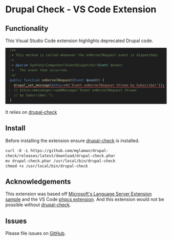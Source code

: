 # Drupal Check - VS Code Extension

## Functionality
This Visual Studio Code extension highlights deprecated Drupal code.

![](https://raw.githubusercontent.com/bbeversdorf/vscode-drupal-check/master/images/sample.png)

It relies on [drupal-check](https://github.com/mglaman/drupal-check)

## Install
Before installing the extension ensure [drupal-check](https://github.com/mglaman/drupal-check) is installed.

```
curl -O -L https://github.com/mglaman/drupal-check/releases/latest/download/drupal-check.phar
mv drupal-check.phar /usr/local/bin/drupal-check
chmod +x /usr/local/bin/drupal-check
```

## Acknowledgements
This extension was based off [Microsoft's Language Server Extension sample](https://github.com/Microsoft/vscode-extension-samples/tree/master/lsp-sample) and the VS Code [phpcs extension](https://github.com/ikappas/vscode-phpcs). And this extension would not be possible without [drupal-check](https://github.com/mglaman/drupal-check).

## Issues
Please file issues on [GitHub](https://github.com/bbeversdorf/vscode-drupal-check).


